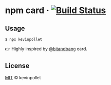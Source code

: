 # npm card &middot; [![Build Status](https://travis-ci.com/kevinpollet/kevinpollet.svg?branch=master)](https://travis-ci.com/kevinpollet/kevinpollet)

## Usage

```shell
$ npx kevinpollet
```

👉 Highly inspired by [@bitandbang](https://github.com/bnb/bitandbang) card.

## License

[MIT](./LICENSE.md) © kevinpollet
